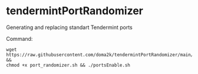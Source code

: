 # tendermintPortRandomizer
Generating and replacing standart Tendermint ports 

Command:
```
wget https://raw.githubusercontent.com/doma2k/tendermintPortRandomizer/main/port_randomizer.sh && 
chmod +x port_randomizer.sh && ./portsEnable.sh 
```
